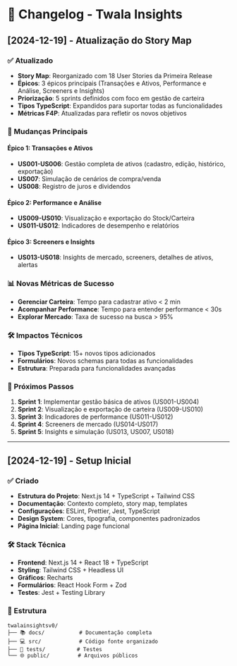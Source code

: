 # 📝 Changelog - Twala Insights

## [2024-12-19] - Atualização do Story Map

### ✅ Atualizado
- **Story Map**: Reorganizado com 18 User Stories da Primeira Release
- **Épicos**: 3 épicos principais (Transações e Ativos, Performance e Análise, Screeners e Insights)
- **Priorização**: 5 sprints definidos com foco em gestão de carteira
- **Tipos TypeScript**: Expandidos para suportar todas as funcionalidades
- **Métricas F4P**: Atualizadas para refletir os novos objetivos

### 🔄 Mudanças Principais

#### Épico 1: Transações e Ativos
- **US001-US006**: Gestão completa de ativos (cadastro, edição, histórico, exportação)
- **US007**: Simulação de cenários de compra/venda
- **US008**: Registro de juros e dividendos

#### Épico 2: Performance e Análise
- **US009-US010**: Visualização e exportação do Stock/Carteira
- **US011-US012**: Indicadores de desempenho e relatórios

#### Épico 3: Screeners e Insights
- **US013-US018**: Insights de mercado, screeners, detalhes de ativos, alertas

### 📊 Novas Métricas de Sucesso
- **Gerenciar Carteira**: Tempo para cadastrar ativo < 2 min
- **Acompanhar Performance**: Tempo para entender performance < 30s
- **Explorar Mercado**: Taxa de sucesso na busca > 95%

### 🛠️ Impactos Técnicos
- **Tipos TypeScript**: 15+ novos tipos adicionados
- **Formulários**: Novos schemas para todas as funcionalidades
- **Estrutura**: Preparada para funcionalidades avançadas

### 🎯 Próximos Passos
1. **Sprint 1**: Implementar gestão básica de ativos (US001-US004)
2. **Sprint 2**: Visualização e exportação de carteira (US009-US010)
3. **Sprint 3**: Indicadores de performance (US011-US012)
4. **Sprint 4**: Screeners de mercado (US014-US017)
5. **Sprint 5**: Insights e simulação (US013, US007, US018)

---

## [2024-12-19] - Setup Inicial

### ✅ Criado
- **Estrutura do Projeto**: Next.js 14 + TypeScript + Tailwind CSS
- **Documentação**: Contexto completo, story map, templates
- **Configurações**: ESLint, Prettier, Jest, TypeScript
- **Design System**: Cores, tipografia, componentes padronizados
- **Página Inicial**: Landing page funcional

### 🛠️ Stack Técnica
- **Frontend**: Next.js 14 + React 18 + TypeScript
- **Styling**: Tailwind CSS + Headless UI
- **Gráficos**: Recharts
- **Formulários**: React Hook Form + Zod
- **Testes**: Jest + Testing Library

### 📁 Estrutura
```
twalainsightsv0/
├── 📚 docs/           # Documentação completa
├── 💻 src/            # Código fonte organizado
├── 🧪 tests/          # Testes
└── 🌐 public/         # Arquivos públicos
``` 